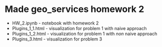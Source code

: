 # Made geo_services homework 2

* HW_2.ipynb - notebook with homework 2
* Plugins_1_1.html - visualization for problem 1 with naive approach
* Plugins_1_2.html - visualization for problem 1 with *non* naive approach
* Plugins_3.html - visualization for problem 3
